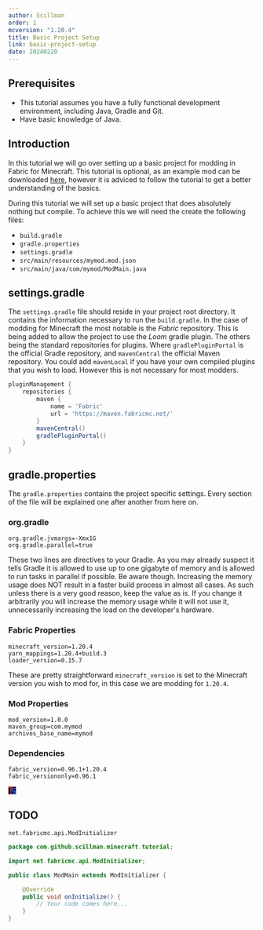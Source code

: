 ```yaml
---
author: Scillman
order: 1
mcversion: "1.20.4"
title: Basic Project Setup
link: basic-project-setup
date: 20240220
---
```

## Prerequisites
- This tutorial assumes you have a fully functional development environment, including Java, Gradle and Git.
- Have basic knowledge of Java.

## Introduction
In this tutorial we will go over setting up a basic project for modding in Fabric for Minecraft. This tutorial is optional, as an example mod can be downloaded [here](https://fabricmc.net/develop/template/), however it is adviced to follow the tutorial to get a better understanding of the basics.

During this tutorial we will set up a basic project that does absolutely nothing but compile. To achieve this we will need the create the following files:
* ``build.gradle``
* ``gradle.properties``
* ``settings.gradle``
* ``src/main/resources/mymod.mod.json``
* ``src/main/java/com/mymod/ModMain.java``

## settings.gradle
The ``settings.gradle`` file should reside in your project root directory. It contains the information necessary to run the ``build.gradle``. In the case of modding for Minecraft the most notable is the _Fabric_ repository. This is being added to allow the project to use the _Loom_ gradle plugin. The others being the standard repositories for plugins. Where ``gradlePluginPortal`` is the official Gradle repository, and ``mavenCentral`` the official Maven repository. You could add ``mavenLocal`` if you have your own compiled plugins that you wish to load. However this is not necessary for most modders.

```gradle
pluginManagement {
    repositories {
        maven {
            name = 'Fabric'
            url = 'https://maven.fabricmc.net/'
        }
        mavenCentral()
        gradlePluginPortal()
    }
}
```

## gradle.properties
The ``gradle.properties`` contains the project specific settings. Every section of the file will be explained one after another from here on.

### org.gradle
```properties
org.gradle.jvmargs=-Xmx1G
org.gradle.parallel=true
```
These two lines are directives to your Gradle. As you may already suspect it tells Gradle it is allowed to use up to one gigabyte of memory and is allowed to run tasks in parallel if possible. Be aware though. Increasing the memory usage does NOT result in a faster build process in almost all cases. As such unless there is a very good reason, keep the value as is. If you change it arbitrarily you will increase the memory usage while it will not use it, unnecessarily increasing the load on the developer's hardware.

### Fabric Properties
```properties
minecraft_version=1.20.4
yarn_mappings=1.20.4+build.3
loader_version=0.15.7
```
These are pretty straightforward ``minecraft_version`` is set to the Minecraft version you wish to mod for, in this case we are modding for ``1.20.4``.


### Mod Properties
```properties
mod_version=1.0.0
maven_group=com.mymod
archives_base_name=mymod
```

### Dependencies
```properties
fabric_version=0.96.1+1.20.4
fabric_versiononly=0.96.1
```

![][image_ref_abc]

## TODO

``net.fabricmc.api.ModInitializer``

```java
package com.github.scillman.minecraft.tutorial;

import net.fabricmc.api.ModInitializer;

public class ModMain extends ModInitializer {

    @Override
    public void onInitialize() {
        // Your code comes here...
    }
}
```

[image_ref_abc]:  data:image/png;base64,iVBORw0KGgoAAAANSUhEUgAAABAAAAAQCAIAAACQkWg2AAAAdElEQVQoz5VSwQ3AIAg8DQvoWP2zgp2pDtKxdIU+SBNipYH7iXfcEUitNURAAK7et3+1lKXCzBlBkO405pTnPIbBPzcONvt1sFDuis8QOcAGAJgCK9hfpEUjntkfRvTkGUBbuRan9S6BdqDo4gK3JMFS9LwfSg8g+7AvCPAAAAAASUVORK5CYII=
